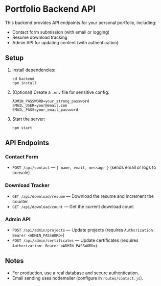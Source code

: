 # Portfolio Backend API

This backend provides API endpoints for your personal portfolio, including:

- Contact form submission (with email or logging)
- Resume download tracking
- Admin API for updating content (with authentication)

## Setup

1. Install dependencies:

   ```
   cd backend
   npm install
   ```

2. (Optional) Create a `.env` file for sensitive config:

   ```
   ADMIN_PASSWORD=your_strong_password
   EMAIL_USER=your@email.com
   EMAIL_PASS=your_email_password
   ```

3. Start the server:
   ```
   npm start
   ```

## API Endpoints

### Contact Form

- `POST /api/contact` — `{ name, email, message }` (sends email or logs to console)

### Download Tracker

- `GET /api/download/resume` — Download the resume and increment the counter
- `GET /api/download/count` — Get the current download count

### Admin API

- `POST /api/admin/projects` — Update projects (requires `Authorization: Bearer <ADMIN_PASSWORD>`)
- `POST /api/admin/certificates` — Update certificates (requires `Authorization: Bearer <ADMIN_PASSWORD>`)

## Notes

- For production, use a real database and secure authentication.
- Email sending uses nodemailer (configure in `routes/contact.js`).
